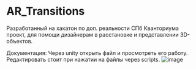 # AR_Transitions
Разработанный на хакатон по доп. реальности СПб Кванториума проект, для помощи дизайнерам в расстановке и представлении 3D-объектов.

Документация:
Через unity открыть файл и просмотреть его работу. Редактировать стоит при нажатии на файлы через scripts.
![image](https://github.com/user-attachments/assets/910a5f84-bd0a-4f6a-8690-66be5f4cbf1a)
